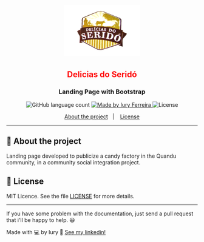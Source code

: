 <h1 align="center">
  <img alt="Delicias do Seridó" title="Delicias do Seridó" src="img/logotipo1.png" width="200px" />
</h1>

<h2 style="color:red" align="center"> Delicias do Seridó </h3>
<h3 align="center">
  Landing Page with Bootstrap
</h3>

<p align="center">
  <img alt="GitHub language count" src="https://img.shields.io/badge/language-1-yellow">

  <a href="https://www.linkedin.com/in/laurabeatris/">
    <img alt="Made by Iury Ferreira" src="https://img.shields.io/badge/made%20by-Iury%20Ferreira-yellow">
  </a>

  <img alt="License" src="https://img.shields.io/badge/licence-MIT-yellow">
  
</p>

<p align="center">
  <a href="#rocket-about-the-project">About the project</a>&nbsp;&nbsp;&nbsp;|&nbsp;&nbsp;&nbsp;
  <a href="#memo-license">License</a>
</p>

<hr>

## :rocket: About the project

Landing page developed to publicize a candy factory in the Quandu community, in a community social integration project.

## :memo: License

MIT Licence. See the file [LICENSE](LICENSE.md) for more details.

---

If you have some problem with the documentation, just send a pull request that i'll be happy to help. 😃

Made with 💻 by Iury :wave: [See my linkedin!](https://www.linkedin.com/in/iuryferreira/)
